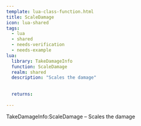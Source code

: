 ```yaml
---
template: lua-class-function.html
title: ScaleDamage
icon: lua-shared
tags:
  - lua
  - shared
  - needs-verification
  - needs-example
lua:
  library: TakeDamageInfo
  function: ScaleDamage
  realm: shared
  description: "Scales the damage"
  
  
  returns:
    
---
```


<div class="lua__search__keywords">
TakeDamageInfo:ScaleDamage &#x2013; Scales the damage
</div>
